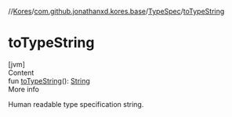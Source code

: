 //[Kores](../../index.md)/[com.github.jonathanxd.kores.base](../index.md)/[TypeSpec](index.md)/[toTypeString](to-type-string.md)



# toTypeString  
[jvm]  
Content  
fun [toTypeString](to-type-string.md)(): [String](https://kotlinlang.org/api/latest/jvm/stdlib/kotlin/-string/index.html)  
More info  


Human readable type specification string.

  



